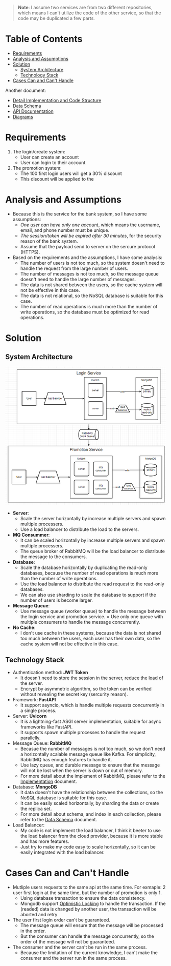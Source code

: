 > **Note**: I assume two services are from two different repositories, which means I can't utilize the code of the other service, so that the code may be duplicated a few parts.

Table of Contents
=================

* [Requirements](#requirements)
* [Analysis and Assumptions](#analysis-and-assumptions)
* [Solution](#solution)
    * [System Architecture](#system-architecture)
    * [Technology Stack](#technology-stack)
* [Cases Can and Can't Handle](#cases-can-and-cant-handle)

Another document:
- [Detail Implementation and Code Structure](docs/implementation.md)
- [Data Schema](docs/data_schema.md)
- [API Documentation](docs/api_documentation.md)
- [Diagrams](https://drive.google.com/file/d/1qjLSvHa9UMELKau82q0liyZG0-yluR5_/view?usp=sharing)

# Requirements
1. The login/create system:
    - User can create an account
    - User can login to their account
2. The promotion system:
    - The 100 first login users will get a 30% discount
    - This discount will be applied to the

# Analysis and Assumptions
- Because this is the service for the bank system, so I have some assumptions:
    - *One user can have only one account*, which means the username, email, and phone number must be unique.
    - *The session/token will be expired after 30 minutes*, for the security reason of the bank system.
    - Assume that the payload send to server on the sercure protocol (HTTPS).
- Based on the requirements and the assumptions, I have some analysis:
    - The number of users is not too much, so the system doesn't need to handle the request from the large number of users.
    - The number of messages is not too much, so the message queue doesn't need to handle the large number of messages.
    - The data is not shared between the users, so the cache system will not be effective in this case.
    - The data is not relational, so the NoSQL database is suitable for this case.
    - The number of read operations is much more than the number of write operations, so the database must be optimized for read operations.
# Solution

## System Architecture
![System Architecture](docs/images/system_diagram.png)
- **Server**:
    - Scale the server horizontally by increase multiple servers and spawn multiple processers.
    - Use a load balancer to distribute the load to the servers.
- **MQ Consummer**:
    - It can be scaled horizontally by increase multiple servers and spawn multiple processers.
    - The queue broker of RabbitMQ will be the load balancer to distribute the message to the consumers.
- **Database**:
    - Scale the database horizontally by duplicating the read-only databases, because the number of read operations is much more than the number of write operations.
    - Use the load balancer to distribute the read request to the read-only databases.
    - We can also use sharding to scale the database to support if the number of users is become larger.
- **Message Queue**:
    - Use message queue (worker queue) to handle the message between the login service and promotion service.
    = Use only one queue with multiple consumers to handle the message concurrently.
- **No Cache**:
    - I don't use cache in these systems, because the data is not shared too much between the users, each user has their own data, so the cache system will not be effective in this case.

## Technology Stack
* Authentication method: **JWT Token**
    - It doesn't need to store the session in the server, reduce the load of the server.
    - Encrypt by asymmetric algorithm, so the token can be verified without revealing the secret key (sercurity reason).
* Framework: **FastAPI**
    - It support asyncio, which is handle multiple requests concurrently in a single process.
* Server: **Uvicorn**
    - It is a lightning-fast ASGI server implementation, suitable for async frameworks like FastAPI.
    - It supports spawn multiple processes to handle the request parallelly.
* Message Queue: **RabbitMQ**
    - Becasue the number of messages is not too much, so we don't need a horizontally scalable message queue like Kafka. For simplicity, RabbitMQ has enough features to handle it.
    - Use lazy queue, and durable message to ensure that the message will not be lost when the server is down or out of memory.
    - For more detail about the implement of RabbitMQ, please refer to the [Implementation](docs/implementation.md) document.
* Database: **MongoDB**
    - It data doesn't have the relationship between the collections, so the NoSQL database is suitable for this case.
    - It can be easily scaled horizontally, by sharding the data or create the replica set.
    - For more detail about schema, and index in each collection, please refer to the [Data Schema](docs/data_schema.md) document.
* Load Balancer:
    - My code is not implement the load balancer, I think it beeter to use the load balancer from the cloud provider, because it is more stable and has more features.
    - Just try to make my code easy to scale horizontally, so it can be easily integrated with the load balancer.

# Cases Can and Can't Handle
- Mutliple users requests to the same api at the same time. For exmaple: 2 user first login at the same time, but the number of promotion is only 1.
    + Using database transaction to ensure the data consistency.
    + Mongodb support [Optimistic Locking](https://en.wikipedia.org/wiki/Optimistic_concurrency_control) to handle the transaction. If the (readed) data is changed by another user, the transaction will be aborted and retry
- The user first login order can't be guaranteed.
    + The message queue will ensure that the message will be processed in the order.
    + But the consumer can handle the message concurrently, so the order of the message will not be guaranteed.
- The consumer and the server can't be run in the same process.
    + Because the limitation of the current knowledge, I can't make the consumer and the server run in the same process.
